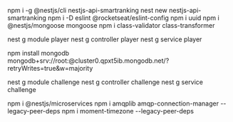 npm i -g @nestjs/cli
nestjs-api-smartranking
nest new nestjs-api-smartranking
npm i -D eslint @rocketseat/eslint-config
npm i uuid
npm i @nestjs/mongoose mongoose
npm i class-validator class-transformer

nest g module player
nest g controller player
nest g service player

npm install mongodb
mongodb+srv://root:<password>@cluster0.qpxt5ib.mongodb.net/?retryWrites=true&w=majority

nest g module challenge
nest g controller challenge
nest g service challenge


npm i @nestjs/microservices
npm i amqplib amqp-connection-manager --legacy-peer-deps
npm i moment-timezone --legacy-peer-deps  
